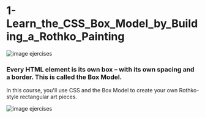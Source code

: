 # 1-Learn_the_CSS_Box_Model_by_Building_a_Rothko_Painting

![image ejercises](./images/imagen1.png)

### Every HTML element is its own box – with its own spacing and a border. This is called the Box Model.

In this course, you'll use CSS and the Box Model to create your own Rothko-style rectangular art pieces.


![image ejercises](./images/image-page.jpeg)